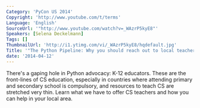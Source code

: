 ```yaml
---
Category: 'PyCon US 2014'
Copyright: 'http://www.youtube.com/t/terms'
Language: 'English'
SourceUrl: '"http://www.youtube.com/watch?v=_WAzrP5kyE8"'
Speakers: [Selena Deckelmann]
Tags: []
ThumbnailUrl: 'http://i1.ytimg.com/vi/_WAzrP5kyE8/hqdefault.jpg'
Title: '"The Python Pipeline: Why you should reach out to local teachers"'
date: '2014-04-12'
---
```

There's a gaping hole in Python advocacy: K-12 educators. These are the front-lines of CS education, especially in countries where attending primary and secondary school is compulsory, and resources to teach CS are stretched very thin. Learn what we have to offer CS teachers and how you can help in your local area.